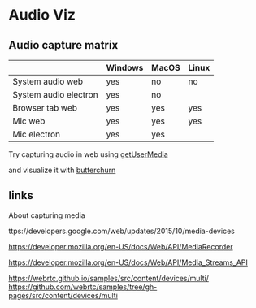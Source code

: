 # Audio Viz

## Audio capture matrix

|                       | Windows | MacOS     | Linux  |
| --------------------- | ------- | --------- | ------ |
| System audio web      | yes     | no        | no     |
| System audio electron | yes     | no        |        |
| Browser tab web       | yes     | yes       | yes    |
| Mic web               | yes     | yes       | yes    |
| Mic electron          | yes     | yes       |        |

Try capturing audio in web using [getUserMedia](https://developer.mozilla.org/en-US/docs/Web/API/MediaDevices/getUserMedia)

and visualize it with [butterchurn](https://github.com/jberg/butterchurn)

## links

About capturing media

ttps://developers.google.com/web/updates/2015/10/media-devices

https://developer.mozilla.org/en-US/docs/Web/API/MediaRecorder

https://developer.mozilla.org/en-US/docs/Web/API/Media_Streams_API

https://webrtc.github.io/samples/src/content/devices/multi/
https://github.com/webrtc/samples/tree/gh-pages/src/content/devices/multi
